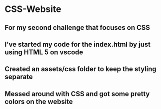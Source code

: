# CSS-Website
## For my second challenge that focuses on CSS
## I've started my code for the index.html by just using HTML 5 on vscode
## Created an assets/css folder to keep the styling separate
## Messed around with CSS and got some pretty colors on the website